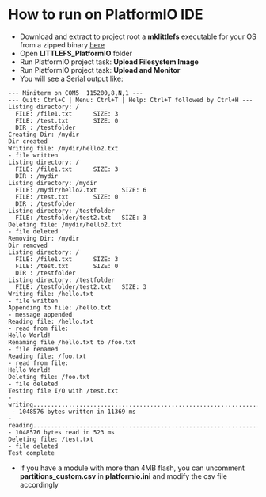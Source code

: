 # How to run on PlatformIO IDE

- Download and extract to project root a **mklittlefs** executable for your OS from a zipped binary [here](https://github.com/earlephilhower/mklittlefs/releases) 
- Open **LITTLEFS_PlatformIO** folder
- Run PlatformIO project task: **Upload Filesystem Image** 
- Run PlatformIO project task: **Upload and Monitor**
- You will see a Serial output like:
```
--- Miniterm on COM5  115200,8,N,1 ---
--- Quit: Ctrl+C | Menu: Ctrl+T | Help: Ctrl+T followed by Ctrl+H ---
Listing directory: /
  FILE: /file1.txt      SIZE: 3
  FILE: /test.txt       SIZE: 0
  DIR : /testfolder
Creating Dir: /mydir
Dir created
Writing file: /mydir/hello2.txt
- file written
Listing directory: /
  FILE: /file1.txt      SIZE: 3
  DIR : /mydir
Listing directory: /mydir
  FILE: /mydir/hello2.txt       SIZE: 6
  FILE: /test.txt       SIZE: 0
  DIR : /testfolder
Listing directory: /testfolder
  FILE: /testfolder/test2.txt   SIZE: 3
Deleting file: /mydir/hello2.txt
- file deleted
Removing Dir: /mydir
Dir removed
Listing directory: /
  FILE: /file1.txt      SIZE: 3
  FILE: /test.txt       SIZE: 0
  DIR : /testfolder
Listing directory: /testfolder
  FILE: /testfolder/test2.txt   SIZE: 3
Writing file: /hello.txt
- file written
Appending to file: /hello.txt
- message appended
Reading file: /hello.txt
- read from file:
Hello World!
Renaming file /hello.txt to /foo.txt
- file renamed
Reading file: /foo.txt
- read from file:
Hello World!
Deleting file: /foo.txt
- file deleted
Testing file I/O with /test.txt
- writing................................................................
 - 1048576 bytes written in 11369 ms
- reading................................................................
- 1048576 bytes read in 523 ms
Deleting file: /test.txt
- file deleted
Test complete
```
- If you have a module with more than 4MB flash, you can uncomment **partitions_custom.csv** in **platformio.ini** and modify the csv file accordingly
